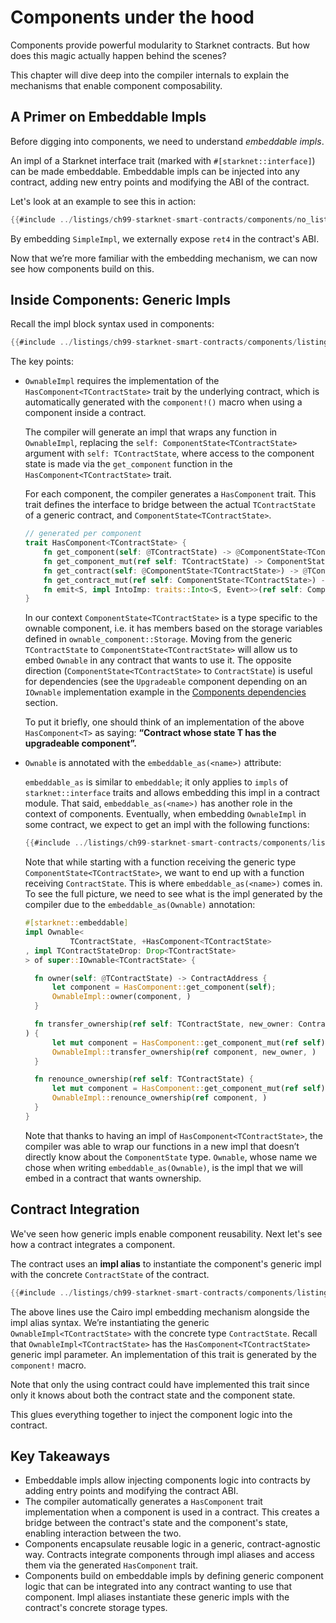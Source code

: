 # Components under the hood

Components provide powerful modularity to Starknet contracts. But how does this
magic actually happen behind the scenes?

This chapter will dive deep into the compiler internals to explain the
mechanisms that enable component composability.

## A Primer on Embeddable Impls

Before digging into components, we need to understand _embeddable impls_.

An impl of a Starknet interface trait (marked with `#[starknet::interface]`) can
be made embeddable. Embeddable impls can be injected into any contract, adding
new entry points and modifying the ABI of the contract.

Let's look at an example to see this in action:

```rust
{{#include ../listings/ch99-starknet-smart-contracts/components/no_listing_01_embeddable/src/lib.cairo}}
```

By embedding `SimpleImpl`, we externally expose `ret4` in the contract's ABI.

Now that we’re more familiar with the embedding mechanism, we can now see how
components build on this.

## Inside Components: Generic Impls

Recall the impl block syntax used in components:

```rust
{{#include ../listings/ch99-starknet-smart-contracts/components/listing_01_ownable/src/component.cairo:impl_signature}}
```

The key points:

- `OwnableImpl` requires the implementation of the
  `HasComponent<TContractState>` trait by the underlying contract, which is
  automatically generated with the `component!()` macro when using a component
  inside a contract.

  The compiler will generate an impl that wraps any function in `OwnableImpl`,
  replacing the `self: ComponentState<TContractState>` argument with `self:
TContractState`, where access to the component state is made via the
  `get_component` function in the `HasComponent<TContractState>` trait.

  For each component, the compiler generates a `HasComponent` trait. This trait
  defines the interface to bridge between the actual `TContractState` of a
  generic contract, and `ComponentState<TContractState>`.

  ```rust
  // generated per component
  trait HasComponent<TContractState> {
      fn get_component(self: @TContractState) -> @ComponentState<TContractState>;
      fn get_component_mut(ref self: TContractState) -> ComponentState<TContractState>;
      fn get_contract(self: @ComponentState<TContractState>) -> @TContractState;
      fn get_contract_mut(ref self: ComponentState<TContractState>) -> TContractState;
      fn emit<S, impl IntoImp: traits::Into<S, Event>>(ref self: ComponentState<TContractState>, event: S);
  }
  ```

  In our context `ComponentState<TContractState>` is a type specific to the
  ownable component, i.e. it has members based on the storage variables defined
  in `ownable_component::Storage`. Moving from the generic `TContractState` to
  `ComponentState<TContractState>` will allow us to embed `Ownable` in any
  contract that wants to use it. The opposite direction
  (`ComponentState<TContractState>` to `ContractState`) is useful for
  dependencies (see the `Upgradeable` component depending on an `IOwnable`
  implementation example in the [Components dependencies ](./ch15-02-02-component-dependencies.md) section.

  To put it briefly, one should think of an implementation of the above
  `HasComponent<T>` as saying: **“Contract whose state T has the upgradeable
  component”.**

- `Ownable` is annotated with the `embeddable_as(<name>)` attribute:

  `embeddable_as` is similar to `embeddable`; it only applies to `impls` of
  `starknet::interface` traits and allows embedding this impl in a contract
  module. That said, `embeddable_as(<name>)` has another role in the context of
  components. Eventually, when embedding `OwnableImpl` in some contract, we
  expect to get an impl with the following functions:

  ```rust
  {{#include ../listings/ch99-starknet-smart-contracts/components/listing_01_ownable/src/component.cairo:trait_def}}
  ```

  Note that while starting with a function receiving the generic type
  `ComponentState<TContractState>`, we want to end up with a function receiving
  `ContractState`. This is where `embeddable_as(<name>)` comes in. To see the
  full picture, we need to see what is the impl generated by the compiler due to
  the `embeddable_as(Ownable)` annotation:

  ```rust
  #[starknet::embeddable]
  impl Ownable<
            TContractState, +HasComponent<TContractState>
  , impl TContractStateDrop: Drop<TContractState>
  > of super::IOwnable<TContractState> {

    fn owner(self: @TContractState) -> ContractAddress {
        let component = HasComponent::get_component(self);
        OwnableImpl::owner(component, )
    }

    fn transfer_ownership(ref self: TContractState, new_owner: ContractAddress
  ) {
        let mut component = HasComponent::get_component_mut(ref self);
        OwnableImpl::transfer_ownership(ref component, new_owner, )
    }

    fn renounce_ownership(ref self: TContractState) {
        let mut component = HasComponent::get_component_mut(ref self);
        OwnableImpl::renounce_ownership(ref component, )
    }
  }
  ```

  Note that thanks to having an impl of `HasComponent<TContractState>`, the
  compiler was able to wrap our functions in a new impl that doesn’t directly
  know about the `ComponentState` type. `Ownable`, whose name we chose when
  writing `embeddable_as(Ownable)`, is the impl that we will embed in a contract
  that wants ownership.

## Contract Integration

We've seen how generic impls enable component reusability. Next let's see how a
contract integrates a component.

The contract uses an **impl alias** to instantiate the component's generic impl
with the concrete `ContractState` of the contract.

```rust
{{#include ../listings/ch99-starknet-smart-contracts/components/listing_01_ownable/src/contract.cairo:embedded_impl}}
```

The above lines use the Cairo impl embedding mechanism alongside the impl alias
syntax. We’re instantiating the generic `OwnableImpl<TContractState>` with the
concrete type `ContractState`. Recall that `OwnableImpl<TContractState>` has the
`HasComponent<TContractState>` generic impl parameter. An implementation of this
trait is generated by the `component!` macro.

Note that only the using contract
could have implemented this trait since only it knows about both the contract
state and the component state.

This glues everything together to inject the component logic into the contract.

## Key Takeaways

- Embeddable impls allow injecting components logic into contracts by adding
  entry points and modifying the contract ABI.
- The compiler automatically generates a `HasComponent` trait implementation
  when a component is used in a contract. This creates a bridge between the
  contract's state and the component's state, enabling interaction between the
  two.
- Components encapsulate reusable logic in a generic, contract-agnostic way.
  Contracts integrate components through impl aliases and access them via the
  generated `HasComponent` trait.
- Components build on embeddable impls by defining generic component logic that
  can be integrated into any contract wanting to use that component. Impl
  aliases instantiate these generic impls with the contract's concrete storage
  types.
